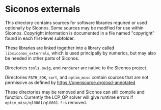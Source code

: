
# Siconos externals

This directory contains sources for software libraries required or
used optionally by Siconos.  Some sources may be modified for use
within Siconos.  Copyright information is documented in a file named
"copyright" found in each first-level subfolder.

These libraries are linked together into a library called
`libsiconos_externals`, which is used principally by numerics, but may
also be needed in other parts of Siconos.

Directories `tools`, `swig`, and `renderer` are native to the Siconos
project.

Directories `PATH_SDK`, `sort`, and `optim_misc` contain sources that
are not permissive as defined by https://opensource.org/osd-annotated

These directories may be removed and Siconos can still compile and
function.  Currently the LCP_QP solver will give runtime errors if
`optim_misc/ql0001/ql0001.f` is removed.
